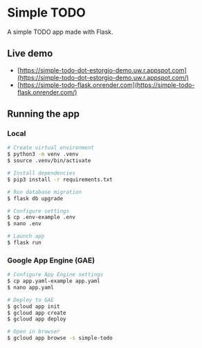 # Simple TODO

A simple TODO app made with Flask.

## Live demo

- [https://simple-todo-dot-estorgio-demo.uw.r.appspot.com](https://simple-todo-dot-estorgio-demo.uw.r.appspot.com/)
- [https://simple-todo-flask.onrender.com](https://simple-todo-flask.onrender.com/)

## Running the app

### Local

```bash
# Create virtual environment
$ python3 -m venv .venv
$ source .venv/bin/activate

# Install dependencies
$ pip3 install -r requirements.txt

# Run database migration
$ flask db upgrade

# Configure settings
$ cp .env-example .env
$ nano .env

# Launch app
$ flask run
```

### Google App Engine (GAE)

```bash
# Configure App Engine settings
$ cp app.yaml-example app.yaml
$ nano app.yaml

# Deploy to GAE
$ gcloud app init
$ gcloud app create
$ gcloud app deploy

# Open in browser
$ gcloud app browse -s simple-todo
```
